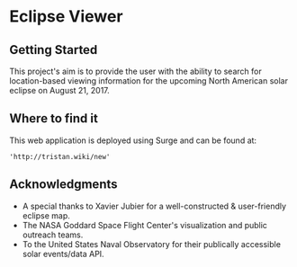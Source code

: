 # Eclipse Viewer


## Getting Started

This project's aim is to provide the user with the ability to search for location-based viewing information for the upcoming North American solar eclipse on August 21, 2017.

## Where to find it

This web application is deployed using Surge and can be found at:

```
'http://tristan.wiki/new'
```

## Acknowledgments

* A special thanks to Xavier Jubier for a well-constructed & user-friendly eclipse map. 
* The NASA Goddard Space Flight Center's visualization and public outreach teams.
* To the United States Naval Observatory for their publically accessible solar events/data API.

